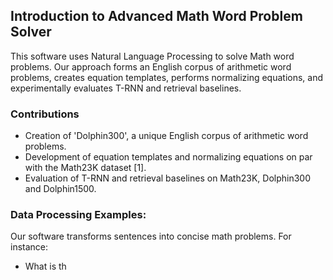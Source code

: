 ## Introduction to Advanced Math Word Problem Solver

This software uses Natural Language Processing to solve Math word problems. Our approach forms an English corpus of arithmetic word problems, creates equation templates, performs normalizing equations, and experimentally evaluates T-RNN and retrieval baselines.

### Contributions
- Creation of 'Dolphin300', a unique English corpus of arithmetic word problems.
- Development of equation templates and normalizing equations on par with the Math23K dataset [1].
- Evaluation of T-RNN and retrieval baselines on Math23K, Dolphin300 and Dolphin1500.

### Data Processing Examples:
Our software transforms sentences into concise math problems. For instance:
- What is th